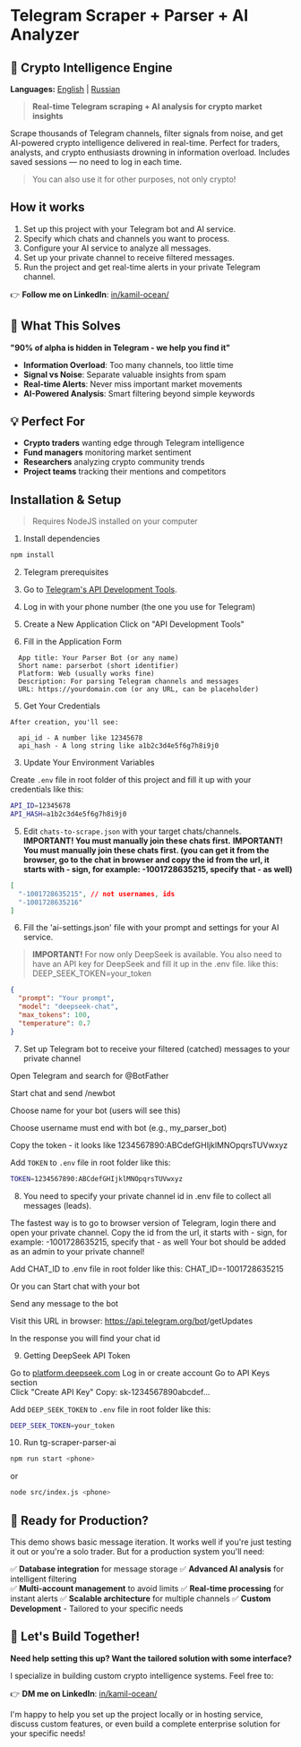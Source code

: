 # Telegram Scraper + Parser + AI Analyzer
## 🤖 Crypto Intelligence Engine

**Languages:** [English](README.md) | [Russian](README_RU.md)

> **Real-time Telegram scraping + AI analysis for crypto market insights**

Scrape thousands of Telegram channels, filter signals from noise, and get AI-powered crypto intelligence delivered in real-time. Perfect for traders, analysts, and crypto enthusiasts drowning in information overload.
Includes saved sessions — no need to log in each time.

> You can also use it for other purposes, not only crypto!

## How it works

1. Set up this project with your Telegram bot and AI service.
2. Specify which chats and channels you want to process.
3. Configure your AI service to analyze all messages.
4. Set up your private channel to receive filtered messages.
5. Run the project and get real-time alerts in your private Telegram channel.

👉 **Follow me on LinkedIn**: [in/kamil-ocean/](https://www.linkedin.com/in/kamil-ocean/)

## 🚀 What This Solves

**"90% of alpha is hidden in Telegram - we help you find it"**

- **Information Overload**: Too many channels, too little time
- **Signal vs Noise**: Separate valuable insights from spam
- **Real-time Alerts**: Never miss important market movements
- **AI-Powered Analysis**: Smart filtering beyond simple keywords

## 💡 Perfect For

- **Crypto traders** wanting edge through Telegram intelligence
- **Fund managers** monitoring market sentiment
- **Researchers** analyzing crypto community trends
- **Project teams** tracking their mentions and competitors

## Installation & Setup

> Requires NodeJS installed on your computer

1. Install dependencies
```bash
npm install
```

2. Telegram prerequisites

  1. Go to [Telegram's API Development Tools](https://my.telegram.org/).

  2. Log in with your phone number (the one you use for Telegram)

  3. Create a New Application
    Click on "API Development Tools"
  
  4. Fill in the Application Form

  ```text
    App title: Your Parser Bot (or any name)
    Short name: parserbot (short identifier)
    Platform: Web (usually works fine)
    Description: For parsing Telegram channels and messages
    URL: https://yourdomain.com (or any URL, can be placeholder)
  ```

  5. Get Your Credentials

    After creation, you'll see:

      api_id - A number like 12345678
      api_hash - A long string like a1b2c3d4e5f6g7h8i9j0

3. Update Your Environment Variables

Create `.env` file in root folder of this project and fill it up with your credentials like this:

```bash
API_ID=12345678
API_HASH=a1b2c3d4e5f6g7h8i9j0
```

5. Edit `chats-to-scrape.json` with your target chats/channels.
**IMPORTANT! You must manually join these chats first.**
**IMPORTANT! You must manually join these chats first. (you can get it from the browser, go to the chat in browser and copy the id from the url, it starts with - sign, for example: -1001728635215, specify that - as well)**

```chats-to-scrape.json
[
  "-1001728635215", // not usernames, ids
  "-1001728635216"
]
```

6. Fill the 'ai-settings.json' file with your prompt and settings for your AI service.

> **IMPORTANT!**
> For now only DeepSeek is available. You also need to have an API key for DeepSeek and fill it up in the .env file. like this: DEEP_SEEK_TOKEN=your_token
> 

```ai-settings.json
{
  "prompt": "Your prompt",
  "model": "deepseek-chat",
  "max_tokens": 100,
  "temperature": 0.7
}
```

7. Set up Telegram bot to receive your filtered (catched) messages to your private channel

Open Telegram and search for @BotFather

Start chat and send /newbot

Choose name for your bot (users will see this)

Choose username must end with bot (e.g., my_parser_bot)

Copy the token - it looks like 1234567890:ABCdefGHIjklMNOpqrsTUVwxyz

Add `TOKEN` to `.env` file in root folder like this:

```bash
TOKEN=1234567890:ABCdefGHIjklMNOpqrsTUVwxyz
```

8. You need to specify your private channel id in .env file to collect all messages (leads).

The fastest way is to go to browser version of Telegram, login there and open your private channel.
Copy the id from the url, it starts with - sign, for example: -1001728635215, specify that - as well
Your bot should be added as an admin to your private channel!

Add CHAT_ID to .env file in root folder like this:
CHAT_ID=-1001728635215

Or you can Start chat with your bot

Send any message to the bot

Visit this URL in browser:
https://api.telegram.org/bot<TOKEN>/getUpdates

In the response you will find your chat id

9. Getting DeepSeek API Token

Go to [platform.deepseek.com](platform.deepseek.com)
Log in or create account
Go to API Keys section  
Click "Create API Key"
Copy: sk-1234567890abcdef...


Add `DEEP_SEEK_TOKEN` to `.env` file in root folder like this:

```bash
DEEP_SEEK_TOKEN=your_token
```

10. Run tg-scraper-parser-ai
```bash
npm run start <phone>
```

or

```bash
node src/index.js <phone>
```


## 🚀 Ready for Production?

This demo shows basic message iteration. It works well if you're just testing it out or you're a solo trader. But for a production system you'll need:

✅ **Database integration** for message storage
✅ **Advanced AI analysis** for intelligent filtering  
✅ **Multi-account management** to avoid limits
✅ **Real-time processing** for instant alerts
✅ **Scalable architecture** for multiple channels
✅ **Custom Development** - Tailored to your specific needs 

## 🤝 Let's Build Together!

**Need help setting this up? Want the tailored solution with some interface?**

I specialize in building custom crypto intelligence systems. Feel free to:

👉 **DM me on LinkedIn**: [in/kamil-ocean/](https://www.linkedin.com/in/kamil-ocean/)

I'm happy to help you set up the project locally or in hosting service, discuss custom features, or even build a complete enterprise solution for your specific needs!
